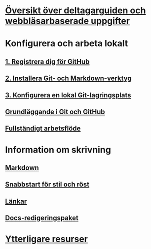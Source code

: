 # [Översikt över deltagarguiden och webbläsarbaserade uppgifter](index.md)
# Konfigurera och arbeta lokalt
## [1. Registrera dig för GitHub](get-started-setup-github.md)
## [2. Installera Git- och Markdown-verktyg](get-started-setup-tools.md)
## [3. Konfigurera en lokal Git-lagringsplats](get-started-setup-local.md)
## [Grundläggande i Git och GitHub](git-github-fundamentals.md)
## [Fullständigt arbetsflöde](how-to-write-workflows-major.md)
# Information om skrivning
## [Markdown](how-to-write-use-markdown.md)
## [Snabbstart för stil och röst](style-quick-start.md)
## [Länkar](how-to-write-links.md)
## [Docs-redigeringspaket](how-to-write-docs-auth-pack.md)

<!--
## Creating new content

   <!--
     This page introduces the process to work locally on
     your own machine, following github flow.

     Content will be taken from the last two sections of
     how-to-contribute.md (writing new samples, and creating new content)
     and the how-to-write-workflows-major.md)
### Setup and clone source

   <!--
      This page will guide folks through the setup process
      through cloning the repo.

      It will have condensed versions of get-started-setup-github,
      get-started-setup-tools, and get-started-setup-local.

### Git and GitHub essentials

   <!--
      Explain the basics of Git and GitHub, and the GitHub flow
      process.

      Much, or all of this will be from full-workflow, and git-github-fundamentals

      The full list of repos probably doesn't belong here.
### Contribute new topics
   <!--
     Primarily new content, but will include the content from the
     how-to-write-use-markdown, style-quick-start and how-to-write-links

     Process content will also be taken from how-to-contribute.
#### Content types
#### Markdown resources
#### Tone, voice and style

### Contribute new samples

   <!--
     Primarily new content, with some taken from how-to-contribute.

     This will also point to repo-specific guidance for samples.

     We have an important decision to make here: This contributing guide
     can contain the union of all code style rules for all different languages
     and frameworks, or it can contain the intersection (coode samples must
     compile and run).

     I'm in favor of the former: Everyone writing Python should follow the Python
     guidance; everyone writing C# should follow the C# rules. Those should be 
     consistent regardless of project team.

## List of documentation repositories -->

   <!-- 
     This will take the list of repos from git-github-fundamentals
     for the public repositories.

     Open question: How to keep this up to date?
   -->
# [Ytterligare resurser](additional-resources.md)
